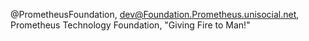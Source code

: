 @PrometheusFoundation, dev@Foundation.Prometheus.unisocial.net, Prometheus Technology Foundation, "Giving Fire to Man!"
